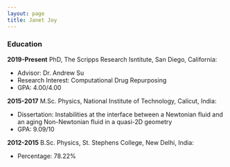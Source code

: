 ```yaml
---
layout: page
title: Janet Joy
---
```


### Education

**2019-Present** PhD, The Scripps Research Isntitute, San Diego, California:
  - Advisor: Dr. Andrew Su 
  - Research Interest: Computational Drug Repurposing
  - GPA: 4.00/4.00

**2015-2017** M.Sc. Physics, National Institute of Technology, Calicut, India:
  - Dissertation: Instabilities at the interface between a Newtonian fluid and an aging Non-Newtonian fluid in a quasi-2D geometry
  - GPA: 9.09/10
  
**2012-2015** B.Sc. Physics, St. Stephens College, New Delhi, India:
  - Percentage: 78.22%	
